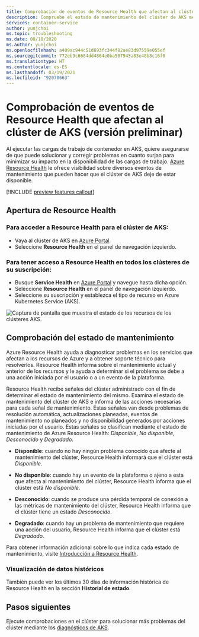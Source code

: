 ```yaml
---
title: Comprobación de eventos de Resource Health que afectan al clúster de AKS (versión preliminar)
description: Compruebe el estado de mantenimiento del clúster de AKS mediante Azure Resource Health.
services: container-service
author: yunjchoi
ms.topic: troubleshooting
ms.date: 08/18/2020
ms.author: yunjchoi
ms.openlocfilehash: a409ac944c51d893fc344f82ae83d97559e055ef
ms.sourcegitcommit: 772eb9c6684dd4864e0ba507945a83e48b8c16f0
ms.translationtype: HT
ms.contentlocale: es-ES
ms.lasthandoff: 03/19/2021
ms.locfileid: "92070663"
---
```

# <a name="check-for-resource-health-events-impacting-your-aks-cluster-preview"></a>Comprobación de eventos de Resource Health que afectan al clúster de AKS (versión preliminar)


Al ejecutar las cargas de trabajo de contenedor en AKS, quiere asegurarse de que puede solucionar y corregir problemas en cuanto surjan para minimizar su impacto en la disponibilidad de las cargas de trabajo. [Azure Resource Health](../service-health/resource-health-overview.md) le ofrece visibilidad sobre diversos eventos de mantenimiento que pueden hacer que el clúster de AKS deje de estar disponible.

[!INCLUDE [preview features callout](./includes/preview/preview-callout.md)]

## <a name="open-resource-health"></a>Apertura de Resource Health

### <a name="to-access-resource-health-for-your-aks-cluster"></a>Para acceder a Resource Health para el clúster de AKS:

- Vaya al clúster de AKS en [Azure Portal](https://portal.azure.com).
- Seleccione **Resource Health** en el panel de navegación izquierdo.

### <a name="to-access-resource-health-for-all-clusters-on-your-subscription"></a>Para tener acceso a Resource Health en todos los clústeres de su suscripción:

- Busque **Service Health** en [Azure Portal](https://portal.azure.com) y navegue hasta dicha opción.
- Seleccione **Resource Health** en el panel de navegación izquierdo.
- Seleccione su suscripción y establezca el tipo de recurso en Azure Kubernetes Service (AKS).

![Captura de pantalla que muestra el estado de los recursos de los clústeres AKS.](./media/aks-resource-health/resource-health-check.png)

## <a name="check-the-health-status"></a>Comprobación del estado de mantenimiento

Azure Resource Health ayuda a diagnosticar problemas en los servicios que afectan a los recursos de Azure y a obtener soporte técnico para resolverlos. Resource Health informa sobre el mantenimiento actual y anterior de los recursos y le ayuda a determinar si el problema se debe a una acción iniciada por el usuario o a un evento de la plataforma.

Resource Health recibe señales del clúster administrado con el fin de determinar el estado de mantenimiento del mismo. Examina el estado de mantenimiento del clúster de AKS e informa de las acciones necesarias para cada señal de mantenimiento. Estas señales van desde problemas de resolución automática, actualizaciones planeadas, eventos de mantenimiento no planeados y no disponibilidad generados por acciones iniciadas por el usuario. Estas señales se clasifican mediante el estado de mantenimiento de Azure Resource Health: *Disponible*, *No disponible*, *Desconocido* y *Degradado*.

- **Disponible**: cuando no hay ningún problema conocido que afecte al mantenimiento del clúster, Resource Health informará que el clúster está *Disponible*.

- **No disponible**: cuando hay un evento de la plataforma o ajeno a esta que afecta al mantenimiento del clúster, Resource Health informa que el clúster está *No disponible*.

- **Desconocido**: cuando se produce una pérdida temporal de conexión a las métricas de mantenimiento del clúster, Resource Health informa que el clúster tiene un estado *Desconocido*.

- **Degradado**: cuando hay un problema de mantenimiento que requiere una acción del usuario, Resource Health informa que el clúster está *Degradado*.

Para obtener información adicional sobre lo que indica cada estado de mantenimiento, visite [Introducción a Resource Health](../service-health/resource-health-overview.md#health-status).

### <a name="view-historical-data"></a>Visualización de datos históricos

También puede ver los últimos 30 días de información histórica de Resource Health en la sección **Historial de estado**.

## <a name="next-steps"></a>Pasos siguientes

Ejecute comprobaciones en el clúster para solucionar más problemas del clúster mediante los [diagnósticos de AKS](./concepts-diagnostics.md).